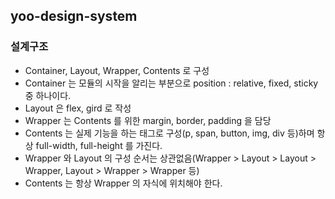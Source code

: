 ## yoo-design-system

### 설계구조

- Container, Layout, Wrapper, Contents 로 구성
- Container 는 모듈의 시작을 알리는 부분으로 position : relative, fixed, sticky 중 하나이다.
- Layout 은 flex, gird 로 작성
- Wrapper 는 Contents 를 위한 margin, border, padding 을 담당
- Contents 는 실제 기능을 하는 태그로 구성(p, span, button, img, div 등)하며 항상 full-width, full-height 를 가진다.
- Wrapper 와 Layout 의 구성 순서는 상관없음(Wrapper > Layout > Layout > Wrapper, Layout > Wrapper > Wrapper 등)
- Contents 는 항상 Wrapper 의 자식에 위치해야 한다.